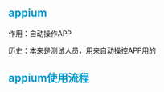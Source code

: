 ## <font color="#0099CC">appium</font>

作用：自动操作APP

历史：本来是测试人员，用来自动操控APP用的

## <font color="#0099CC">appium使用流程</font>
